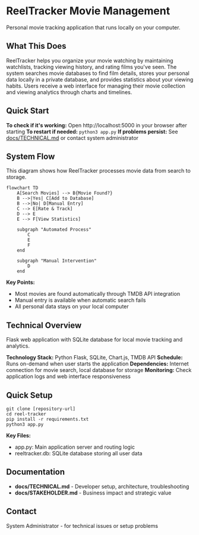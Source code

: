 # ReelTracker Movie Management
Personal movie tracking application that runs locally on your computer.

## What This Does
ReelTracker helps you organize your movie watching by maintaining watchlists, tracking viewing history, and rating films you've seen. The system searches movie databases to find film details, stores your personal data locally in a private database, and provides statistics about your viewing habits. Users receive a web interface for managing their movie collection and viewing analytics through charts and timelines.

## Quick Start
**To check if it's working:** Open http://localhost:5000 in your browser after starting
**To restart if needed:** `python3 app.py`
**If problems persist:** See [docs/TECHNICAL.md](docs/TECHNICAL.md) or contact system administrator

## System Flow
This diagram shows how ReelTracker processes movie data from search to storage.

```mermaid
flowchart TD
    A[Search Movies] --> B{Movie Found?}
    B -->|Yes| C[Add to Database]
    B -->|No| D[Manual Entry]
    C --> E[Rate & Track]
    D --> E
    E --> F[View Statistics]

    subgraph "Automated Process"
        C
        E
        F
    end

    subgraph "Manual Intervention"
        D
    end
```

**Key Points:**
- Most movies are found automatically through TMDB API integration
- Manual entry is available when automatic search fails
- All personal data stays on your local computer

## Technical Overview

Flask web application with SQLite database for local movie tracking and analytics.

**Technology Stack:** Python Flask, SQLite, Chart.js, TMDB API
**Schedule:** Runs on-demand when user starts the application
**Dependencies:** Internet connection for movie search, local database for storage
**Monitoring:** Check application logs and web interface responsiveness

## Quick Setup

```
git clone [repository-url]
cd reel-tracker
pip install -r requirements.txt
python3 app.py
```

**Key Files:**
- app.py: Main application server and routing logic
- reeltracker.db: SQLite database storing all user data

## Documentation

- **docs/TECHNICAL.md** - Developer setup, architecture, troubleshooting
- **docs/STAKEHOLDER.md** - Business impact and strategic value

## Contact

System Administrator - for technical issues or setup problems